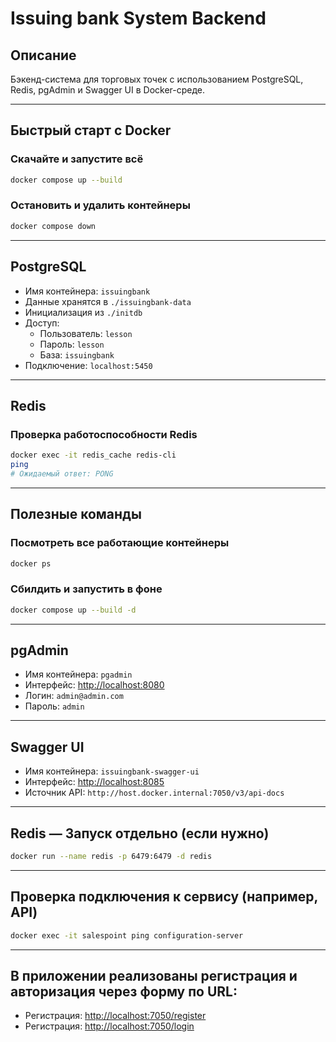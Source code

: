 # Issuing bank System Backend

## Описание

Бэкенд-система для торговых точек с использованием PostgreSQL, Redis, pgAdmin и Swagger UI в Docker-среде.

---

## Быстрый старт с Docker

### Скачайте и запустите всё

```bash
docker compose up --build
```

### Остановить и удалить контейнеры

```bash
docker compose down
```

---

## PostgreSQL

- Имя контейнера: `issuingbank`
- Данные хранятся в `./issuingbank-data`
- Инициализация из `./initdb`
- Доступ:
    - Пользователь: `lesson`
    - Пароль: `lesson`
    - База: `issuingbank`
- Подключение: `localhost:5450`

---

## Redis

### Проверка работоспособности Redis

```bash
docker exec -it redis_cache redis-cli
ping
# Ожидаемый ответ: PONG
```

---

## Полезные команды

### Посмотреть все работающие контейнеры

```bash
docker ps
```

### Сбилдить и запустить в фоне

```bash
docker compose up --build -d
```

---

## pgAdmin

- Имя контейнера: `pgadmin`
- Интерфейс: [http://localhost:8080](http://localhost:8080)
- Логин: `admin@admin.com`
- Пароль: `admin`

---

## Swagger UI

- Имя контейнера: `issuingbank-swagger-ui`
- Интерфейс: [http://localhost:8085](http://localhost:8085)
- Источник API: `http://host.docker.internal:7050/v3/api-docs`

---

## Redis — Запуск отдельно (если нужно)

```bash
docker run --name redis -p 6479:6479 -d redis
```

---

## Проверка подключения к сервису (например, API)

```bash
docker exec -it salespoint ping configuration-server
```

---

## В приложении реализованы регистрация и авторизация через форму по URL:
- Регистрация: [http://localhost:7050/register](http://localhost:9050/register)
- Регистрация: [http://localhost:7050/login](http://localhost:9050/login)



